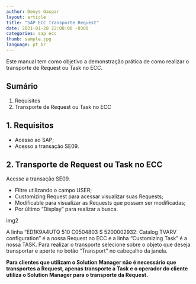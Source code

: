 ```yaml
---
author: Denys Gaspar
layout: article
title: "SAP ECC Transporte Request"
date: 2021-01-28 22:08:00 -0300 
categories: sap ecc
thumb: sample.jpg
language: pt_br
---
```


Este manual tem como objetivo a demonstração prática de como realizar o transporte de Request ou Task no ECC.

## Sumário

1. Requisitos
2. Transporte de Request ou Task no ECC

## 1. Requisitos

- Acesso ao SAP;
- Acesso a transação SE09.

## 2. Transporte de Request ou Task no ECC


Acesse a transação SE09.

- Filtre utilizando o campo USER;
- Customizing Request para acessar visualizar suas Requests;
- Modificable para visualizar as Requests que possam ser modificadas;
- Por último “Display” para realizar a busca.

img2

A linha “ED1K9A4UTQ 510 C0504803 S 5200002932: Catalog TVARV configuration” é a nossa Request no ECC e a linha “Customizing Task” é a nossa TASK.
Para realizar o transporte selecione sobre o objeto que deseja transportar e aperte no botão “Transport” no cabeçalho da janela.

**Para clientes que utilizam o Solution Manager não é necessário que transportes a Request, apenas transporte a Task e o operador do cliente utiliza o Solution Manager para o transporte da Request.**